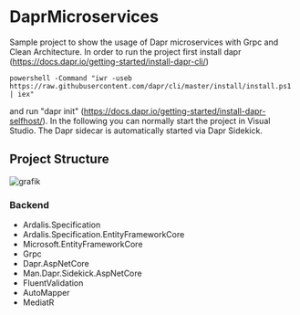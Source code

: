 # DaprMicroservices

Sample project to show the usage of Dapr microservices with Grpc and Clean Architecture.
In order to run the project first install dapr (https://docs.dapr.io/getting-started/install-dapr-cli/)


```console
powershell -Command "iwr -useb https://raw.githubusercontent.com/dapr/cli/master/install/install.ps1 | iex"
```

and run "dapr init" (https://docs.dapr.io/getting-started/install-dapr-selfhost/).
In the following you can normally start the project in Visual Studio. The Dapr sidecar is automatically started via Dapr Sidekick.

## Project Structure

![grafik](https://user-images.githubusercontent.com/106377614/209716594-81106af8-4d0f-49e0-89bc-044ad229cdd2.png)

### Backend
- Ardalis.Specification
- Ardalis.Specification.EntityFrameworkCore
- Microsoft.EntityFrameworkCore
- Grpc
- Dapr.AspNetCore
- Man.Dapr.Sidekick.AspNetCore
- FluentValidation
- AutoMapper
- MediatR
